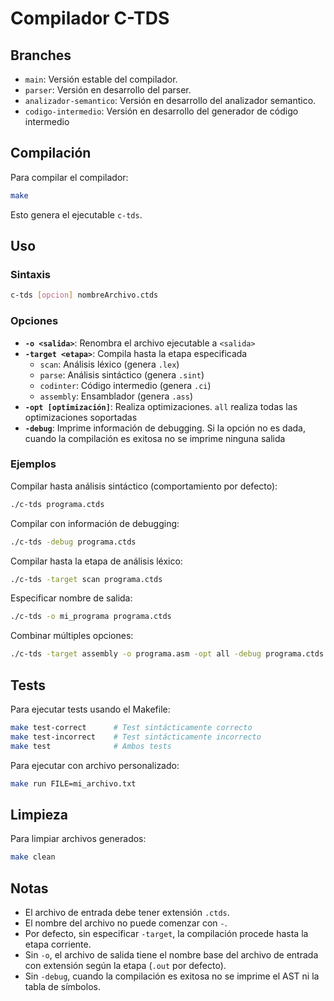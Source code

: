 # Compilador C-TDS

## Branches

- `main`: Versión estable del compilador.
- `parser`: Versión en desarrollo del parser.
- `analizador-semantico`: Versión en desarrollo del analizador semantico.
- `codigo-intermedio`: Versión en desarrollo del generador de código intermedio

## Compilación

Para compilar el compilador:
```bash
make
```

Esto genera el ejecutable `c-tds`.

## Uso

### Sintaxis
```bash
c-tds [opcion] nombreArchivo.ctds
```

### Opciones

- **`-o <salida>`**: Renombra el archivo ejecutable a `<salida>`
- **`-target <etapa>`**: Compila hasta la etapa especificada
  - `scan`: Análisis léxico (genera `.lex`)
  - `parse`: Análisis sintáctico (genera `.sint`)
  - `codinter`: Código intermedio (genera `.ci`)
  - `assembly`: Ensamblador (genera `.ass`)
- **`-opt [optimización]`**: Realiza optimizaciones. `all` realiza todas las optimizaciones soportadas
- **`-debug`**: Imprime información de debugging. Si la opción no es dada, cuando la compilación es exitosa no se imprime ninguna salida

### Ejemplos

Compilar hasta análisis sintáctico (comportamiento por defecto):
```bash
./c-tds programa.ctds
```

Compilar con información de debugging:
```bash
./c-tds -debug programa.ctds
```

Compilar hasta la etapa de análisis léxico:
```bash
./c-tds -target scan programa.ctds
```

Especificar nombre de salida:
```bash
./c-tds -o mi_programa programa.ctds
```

Combinar múltiples opciones:
```bash
./c-tds -target assembly -o programa.asm -opt all -debug programa.ctds
```

## Tests

Para ejecutar tests usando el Makefile:
```bash
make test-correct      # Test sintácticamente correcto
make test-incorrect    # Test sintácticamente incorrecto
make test              # Ambos tests
```

Para ejecutar con archivo personalizado:
```bash
make run FILE=mi_archivo.txt
```

## Limpieza

Para limpiar archivos generados:
```bash
make clean
```

## Notas

- El archivo de entrada debe tener extensión `.ctds`.
- El nombre del archivo no puede comenzar con `-`.
- Por defecto, sin especificar `-target`, la compilación procede hasta la etapa corriente.
- Sin `-o`, el archivo de salida tiene el nombre base del archivo de entrada con extensión según la etapa (`.out` por defecto).
- Sin `-debug`, cuando la compilación es exitosa no se imprime el AST ni la tabla de símbolos.